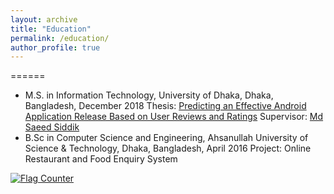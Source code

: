 ```yaml
---
layout: archive
title: "Education"
permalink: /education/
author_profile: true
---
```


======
* M.S. in Information Technology, University of Dhaka, Dhaka, Bangladesh, December 2018
      Thesis: <a href="https://ieeexplore.ieee.org/document/8843677" target="_blank">Predicting an Effective Android Application Release Based on User Reviews and Ratings</a>
      Supervisor: <a href="https://sites.google.com/view/saeedsiddik/home">Md Saeed Siddik</a>
* B.Sc in Computer Science and Engineering, Ahsanullah University of Science & Technology, Dhaka, Bangladesh, April 2016
      Project:  Online Restaurant and Food Enquiry System



<a href="https://info.flagcounter.com/hhcY"><img src="https://s11.flagcounter.com/count2/hhcY/bg_FFFFFF/txt_000000/border_CCCCCC/columns_2/maxflags_10/viewers_0/labels_0/pageviews_0/flags_0/percent_0/" alt="Flag Counter" border="0"></a>


